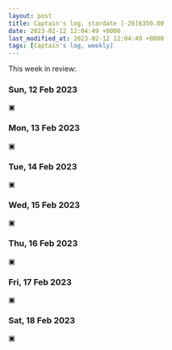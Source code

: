 ```yaml
---
layout: post
title: Captain's log, stardate [-26]6350.00
date: 2023-02-12 12:04:49 +0000
last_modified_at: 2023-02-12 12:04:49 +0000
tags: [Captain's log, weekly]
---
```


This week in review:

<!-- more -->

### Sun, 12 Feb 2023

▣

### Mon, 13 Feb 2023

▣

### Tue, 14 Feb 2023

▣

### Wed, 15 Feb 2023

▣

### Thu, 16 Feb 2023

▣

### Fri, 17 Feb 2023

▣

### Sat, 18 Feb 2023

▣
